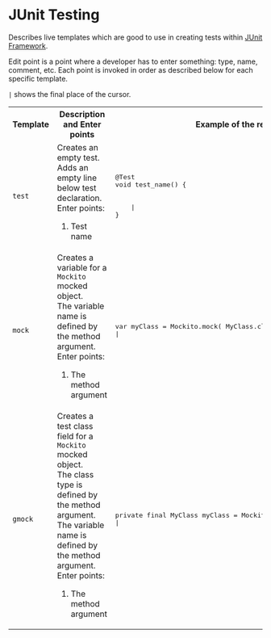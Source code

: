 # JUnit Testing
Describes live templates which are good to use in creating tests within [JUnit Framework](https://junit.org/junit5/).

Edit point is a point where a developer has to enter something: type, name, comment, etc. Each point is invoked in order as described below for each specific template.

`|` shows the final place of the cursor.

<table>
  <tr>
    <th>Template</th><th>Description and Enter points</th><th>Example of the result</th>
  </tr>
  <tr>
    <td><code>test</code></td>
    <td>Creates an empty test. Adds an empty line below test declaration.<br/>
      Enter points:<br/>
      <ol>
        <li>Test name</li>
      </ol>
    </td>
    <td>
      <pre lang='Java'>
@Test
void test_name() {
<br/>
    |
}</pre>
    </td>
  </tr>
  <tr>
    <td><code>mock</code></td>
    <td>Creates a variable for a <code>Mockito</code> mocked object.<br/>
        The variable name is defined by the method argument.<br/>
      Enter points:<br/>
      <ol>
        <li>The method argument</li>
      </ol>
    </td>
    <td>
    <pre lang='Java'>
var myClass = Mockito.mock( MyClass.class );
|</pre>
    </td>
  </tr>
  <tr>
    <td><code>gmock</code></td>
    <td>Creates a test class field for a <code>Mockito</code> mocked object.<br/>
      The class type is defined by the method argument.<br/>
      The variable name is defined by the method argument.<br/>
      Enter points:<br/>
      <ol>
        <li>The method argument</li>
      </ol>
    </td>
    <td>
    <pre lang='Java'>
private final MyClass myClass = Mockito.mock( MyClass.class );
|</pre>
    </td>
  </tr>
</table>
